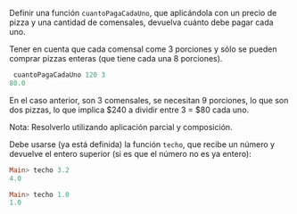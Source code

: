 Definir una función `cuantoPagaCadaUno`, que aplicándola con un precio de pizza y una cantidad de comensales, devuelva cuánto debe pagar cada uno.

Tener en cuenta que cada comensal come 3 porciones y sólo se pueden comprar pizzas enteras (que tiene cada una 8 porciones).

```haskell
 cuantoPagaCadaUno 120 3
80.0
```

En el caso anterior, son 3 comensales, se necesitan 9 porciones, lo que son dos pizzas, lo que implica $240 a dividir entre 3 = $80 cada uno.

Nota: Resolverlo utilizando aplicación parcial y composición.

Debe usarse (ya está definida) la función `techo`, que recibe un número y devuelve el entero superior (si es que el número no es ya entero):

```haskell
Main> techo 3.2
4.0

Main> techo 1.0
1.0
```